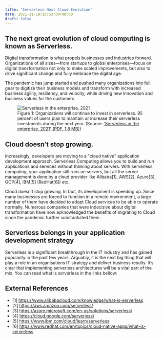 ```yaml
---
title: "Serverless Next Cloud Evolution"
date: 2021-11-10T16:53:00+08:00
draft: false
---
```


## The next great evolution of cloud computing is known as Serverless.
Digital transformation is what propels businesses and industries forward. Organizations of all sizes—from startups to global enterprises—focus on digital transformation not only to make scaled improvements, but also to drive significant change and fully embrace the digital age. 

The pandemic has jump started and pushed many organizations into full gear to digitize their business models and transform with increased business agility, resiliency, and velocity, while driving new innovation and business values for the customers. 

<figure>
  <img src="../images/serverless-next-cloud-evolution.png" alt="Serverless in the enterprise, 2021">
  <figcaption>Figure 1: Organizations will continue to invest in serverless. 95 percent of users plan to maintain or increase their serverless investments during the next year. (Source: <a href="https://www.ibm.com/downloads/cas/ZJLWQOAQ">'Serverless in the enterprise, 2021' (PDF, 1.8 MB)</a>)</figcaption>
</figure>

## Cloud doesn’t stop growing. 
Increasingly, developers are moving to a "cloud native" application development approach. Serverless Computing allows you to build and run applications and services without thinking about servers. With serverless computing, your application still runs on servers, but all the server management is done by a cloud provider like Alibaba[1], AWS[2], Azure[3], GCP[4], IBM[5] (RedHat[6]) etc.

Cloud doesn’t stop growing. In fact, its development is speeding up. Since many businesses are forced to function in a remote environment, a large number of them have decided to adopt Cloud services to be able to operate normally. Numerous companies that were indecisive about digital transformation have now acknowledged the benefits of migrating to Cloud since the pandemic further substantiated them.

## Serverless belongs in your application development strategy
Serverless is a significant breakthrough in the IT industry and has gained popularity in the past few years. Arguably, it is the next big thing that will play a role in an organisations IT strategy and deliver business results. It’s clear that implementing serverless architectures will be a vital part of the mix. You can read what is serverless in the links bellow:

## External References
- [1] https://www.alibabacloud.com/knowledge/what-is-serverless
- [2] https://aws.amazon.com/serverless/
- [3] https://azure.microsoft.com/en-us/solutions/serverless/
- [4] https://cloud.google.com/serverless/
- [5] https://www.ibm.com/cloud/learn/serverless
- [6] https://www.redhat.com/en/topics/cloud-native-apps/what-is-serverless
